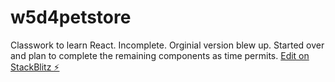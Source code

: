 # w5d4petstore
Classwork to learn React. Incomplete. Orginial version blew up. Started over and plan to complete the remaining components as time permits.
[Edit on StackBlitz ⚡️](https://stackblitz.com/edit/w5d4petstore)
